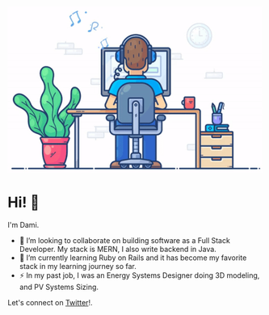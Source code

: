 [![Social banner for DamilolaAjayi](https://github.com/DamilolaAjayi/DamilolaAjayi/raw/master/assets/man-developer.gif)](https://twitter.com/dtajayi)

# Hi! :wave:

I'm Dami.

- 👯 I’m looking to collaborate on building software as a Full Stack Developer. My stack is MERN, I also write backend in Java.
- 🌱 I’m currently learning Ruby on Rails and it has become my favorite stack in my learning journey so far.
- ⚡ In my past job, I was an Energy Systems Designer doing 3D modeling, and PV Systems Sizing. 

Let's connect on [Twitter](https://twitter.com/dtajayi)!.

<!--
**DamilolaAjayi/DamilolaAjayi** is a ✨ _special_ ✨ repository because its `README.md` (this file) appears on your GitHub profile.

Here are some ideas to get you started:

- 🔭 I’m currently working on ...

- 👯 I’m looking to collaborate on ...
- 🤔 I’m looking for help with ...
- 💬 Ask me about ...
- 📫 How to reach me: ...
- 😄 Pronouns: ... -->


